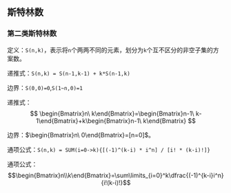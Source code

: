 ## 斯特林数

### 第二类斯特林数

定义：`S(n,k)`，表示将`n`个两两不同的元素，划分为`k`个互不区分的非空子集的方案数。

递推式：`S(n,k) = S(n-1,k-1) + k*S(n-1,k)`

边界：`S(0,0)=0`,`S(1~n,0)=1`

递推式：$$ \begin{Bmatrix}n\ k\end{Bmatrix}=\begin{Bmatrix}n-1\ k-1\end{Bmatrix}+k\begin{Bmatrix}n-1\ k\end{Bmatrix} $$

边界：$\begin{Bmatrix}n\ 0\end{Bmatrix}=[n=0]$。

通项公式：`S(n,k) = SUM(i=0->k){[(-1)^(k-i) * i^n] / [i! * (k-i)!]}`

通项公式：$$\begin{Bmatrix}n\\k\end{Bmatrix}=\sum\limits_{i=0}^k\dfrac{(-1)^{k-i}i^n}{i!(k-i)!}$$
